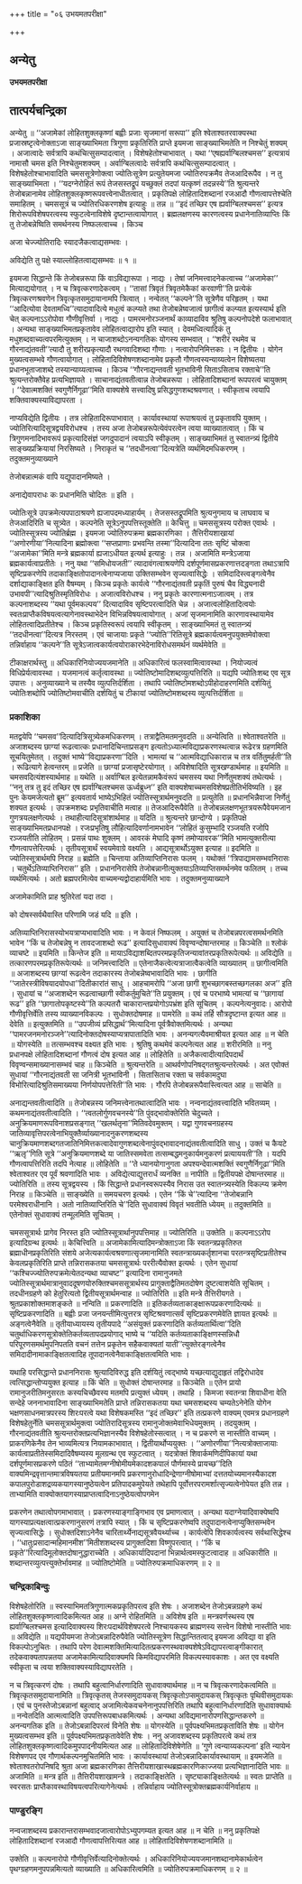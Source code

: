 +++
title = "०६ उभयमतपरीक्षा"

+++


## अन्येतु

**उभयमतपरीक्षा**

## **तात्पर्यचन्द्रिका**

अन्येतु ॥ ‘‘अजामेकां लोहितशुक्लकृष्णां बह्वीः प्रजाः सृजमानां सरूपा’’ इति श्वेताश्वतरवाक्यस्था प्रजास्रष्टृत्वेनोक्ताऽजा साङ्ख्याभिमता त्रिगुणा प्रकृतिरिति प्राप्ते इयमजा साङ्ख्याभिमतेति न निश्चेतुं शक्यम् । अजात्वादेः सर्वत्रापि कथंचित्सुसम्पादत्वात् । विशेषहेतोश्चाभावात् । यथा ‘‘एषह्यर्वाग्बिलश्चमस’’ इत्यत्रायं नामासौ चमस इति निश्चेतुमशक्यम् । अर्वाग्बिलत्वादेः सर्वत्रापि कथंचित्सुसम्पादत्वात् । विशेषहेतोश्चाभावादिति चमससूत्रेणोक्त्वा ज्योतिःसूत्रेण प्रत्युतेयमजा ज्योतिरुपक्रमैव तेजआदिरूपैव । न तु साङ्ख्याभिमता । ‘‘यदग्नेरोहितं रूपं तेजसस्तद्रूपं यच्छुक्लं तदपां यत्कृष्णं तदन्नस्ये’’ति श्रुत्यन्तरे तेजोबन्नानामेव लोहितशुक्लकृष्णरूपवत्त्वेनाधीतत्वात् । प्रकृतिपक्षे लोहितादिशब्दानां रजआदौ गौणत्वापत्तेश्चेति समाहितम् । चमससूत्रं च ज्योतिरधिकरणशेष इत्याहुः ॥ तन्न ॥ ‘‘इदं तच्छिर एष ह्यर्वाग्बिलश्चमस’’ इत्यत्र शिरोरूपविशेषपरत्वस्य स्फुटत्वेनाविशेषे दृष्टान्तत्वायोगात् । ब्रह्मलक्षणस्य कारणत्वस्य प्रधानेनातिव्याप्तिः किं तु तेजोबन्नेष्विति समर्थनस्य निष्फलत्वाच्च । किञ्च

अजा चेज्ज्योतिरादिः स्यादजैकत्वाद्यसम्भवः ।

अविद्येति तु पक्षे स्याल्लोहितत्वाद्यसम्भवः ॥ १ ॥

इयमजा सिद्धान्ते किं तेजोबन्नरूपा किं वाऽविद्यारूपा । नाद्यः । तेषां जनिमत्त्वादनेकत्वाच्च ‘‘अजामेका’’ मित्याद्ययोगात् । न च त्रिवृत्करणादेकत्वम् । ‘‘तासां त्रिवृतं त्रिवृतमेकैकां करवाणी’’ति प्रत्येकं त्रिवृत्करणश्रवणेन त्रिवृत्कृतसमुदायानामपि त्रित्वात् । नन्वेतत् ‘‘कल्पने’’ति सूत्रेणैव परिहृतम् । यथा ‘‘आदित्योवा देवतामध्वि’’त्यादावादित्ये मधुत्वं कल्प्यते तथा तेजोबन्नेष्वजात्वं छागीत्वं कल्प्यत इत्यस्यार्थ इति चेत् कल्पनाऽऽरोपोवा गौणीवृत्तिर्वा । नाद्यः । पामरमनोरञ्जनार्थं काव्यादाविव श्रुतिषु कल्पनोपदेशे फलाभावात् । अन्यथा साङ्ख्याभिमतप्रकृतावेव लोहितत्वाद्यारोप इति स्यात् । देवमध्वित्यादिकं तु मधुशब्दवाच्यत्वपरमित्युक्तम् । न चाजाशब्दोऽनन्यगतिकः योगस्य सम्भवात् । ‘‘शरीरं रथमेव च गौरनाद्यंतवती’’त्यादौ तु शरीरप्रकृत्यादौ रथगवादिशब्दा गौणाः । नत्वारोपनिमित्तकाः । न द्वितीयः । योगेन मुख्यत्वसम्भवे गौणत्वायोगात् । लोहितादिविशेषणशब्दानामेव प्रकृतौ गौणत्वस्यन्याय्यत्वेन विशेष्यतया प्रधानभूताजाशब्दे तस्यान्याय्यत्वाच्च । किञ्च ‘‘गौरनाद्यन्तवती भूतभाविनी सिताऽसिताच रक्ताचे’’ति श्रुत्यन्तरोक्तैवेह प्रत्यभिज्ञायते । साचानाद्यंतवतीत्वान्न तेजोबन्नरूपा । लोहितादिशब्दानां रूपपरत्वं चायुक्तम् । ‘‘देवात्मशक्तिं स्वगुणैर्निगूढा’’मिति वाक्यशेषे सत्त्वादिषु प्रसिद्धगुणशब्दश्रवणात् । स्वीकृताच त्वयापि शक्तिवाक्यस्याविद्यापरता ।

नाप्यविद्येति द्वितीयः । तत्र लोहितादिरूपाभावात् । कार्यावस्थायां रूपाश्रयत्वं तु प्रकृतावपि युक्तम् । ज्योतिरित्यादिसूत्रद्वयविरोधश्च । तस्य अजा तेजोबन्नरूपेत्येवंपरत्वेन त्वया व्याख्यातत्वात् । किं च त्रिगुणमनादिभावरूपं प्रकृत्यादिसंज्ञं जगदुपादानं त्वयाऽपि स्वीकृतम् । साङ्ख्याभिमतं तु स्वातन्त्र्यं द्वितीये साङ्ख्यप्रक्रियायां निरसिष्यते । निराकृतं च ‘‘तदधीनत्वा’’दित्यत्रेति व्यर्थमिदमधिकरणम् । तदुक्तमनुव्याख्याने

तेजोबन्नात्मकं वापि यद्युपादानमिष्यते ।

अनाद्येवापराधः कः प्रधानमिति चोदितः ॥ इति ।

ज्योतिःसूत्रे उपक्रमेत्यपपाठाश्रयणे ह्यजापदमध्याहार्यम् । तेजसस्तद्रूपमिति श्रुत्यनुगमाय च लाघवाय च तेजआदिरिति च सूत्र्येत । कल्पनेति सूत्रेऽनुपपत्तिस्तूक्तेति ॥ केचित्तु ॥ चमससूत्रस्य परोक्त एवार्थः । ज्योतिस्सूत्रस्य ज्योतिर्ब्रह्म । इयमजा ज्योतिरुपक्रमा ब्रह्मकारणिका । तैत्तिरीयशाखायां ‘‘अणोरणीया’’नित्यादिना ब्रह्मोक्त्वा ‘‘सप्तप्राणाः प्रभवन्ति तस्मा’’दित्यादिना ततः सृष्टिं चोक्त्वा ‘‘अजामेका’’मिति मन्त्रे ब्रह्मकार्या ह्यजाऽधीयत इत्यर्थ इत्याहुः । तन्न । अजामिति मन्त्रेऽजाया ब्रह्मकार्यत्वाप्रतीतेः । ननु यथा ‘‘समिधोयजती’’ त्यादावंगत्वाश्रयणेपि दर्शपूर्णमासप्रकरणात्तदङ्गता तथाऽत्रापि सृष्टिप्रकरणेपि तदाकाङ्क्षितोपादानत्वेनाप्यजाया उक्तिसम्भवेन सृज्यत्वासिद्धेः । समिदादिस्त्वङ्गत्वेनैव दर्शाद्याकाङ्क्षित इति वैषम्यम् । किञ्च प्रकृतेः कार्यत्वे ‘‘गौरनाद्यंतवती प्रकृतिं पुरुषं चैव विद्ध्यनादी उभावपी’’त्यादिश्रुतिस्मृतिविरोधः । अजात्वविरोधश्च । ननु प्रकृतेः कारणात्मनाऽजात्वम् । तत्र कल्पनाशब्दस्य ‘‘यथा पूर्वमकल्पय’’ दित्यादाविव सृष्टिपरत्वादिति चेन्न । अजात्वलोहितादित्वयोः स्वतःप्राप्तैकविषयत्वत्यागेनावस्थाभेदेन विभिन्नविषयत्वायोगात् । अजां सृजमानामिति कारणावस्थायामेव लोहितत्वादिप्रतीतेश्च । किञ्च प्रकृतिस्वरूपं त्वयापि स्वीकृतम् । साङ्ख्याभिमतं तु स्वातन्त्र्यं ‘‘तदधीनत्वा’’दित्यत्र निरस्तम् । एवं चाजायाः प्रकृते ‘‘ज्योति’’रितिसूत्रे ब्रह्मकार्यत्वमनुपयुक्तमेवोक्त्वा तन्निर्वाहाय ‘‘कल्पने’’ति सूत्रेऽजात्वकार्यत्वयोराकारभेदेनाविरोधसमर्थनं व्यर्थमेवेति ॥

टीकाक्षरार्थस्तु ॥ अधिकारिनियोज्ययजमानेति ॥ अधिकारित्वं फलस्वामित्वावस्था । नियोज्यत्वं विधिप्रेर्यत्वावस्था । यजमानत्वं कर्तृत्वावस्था ॥ ज्योतिष्टोमादिशब्दव्युत्पत्तिरिति ॥ यद्यपि ज्योतिःशब्द एव सूत्र उपात्तः । अनुव्याख्याने च तस्यैव व्युत्पत्तिर्दर्शिता । तथापि ज्योतिष्टोमशब्दोऽपीहोदाहरणमिति दर्शयितुं ज्योतिःशब्दोपि ज्योतिष्टोमवाचीति दर्शयितुं च टीकायां ज्योतिष्टोमशब्दस्य व्युत्पत्तिर्दर्शिता ॥

### **प्रकाशिका**

मतद्वयेपि ‘‘चमसव’’दित्यादित्रिसूत्र्येकमधिकरणम् । तत्राद्वैतिमतमनुवदति ॥ अन्येत्विति ॥ श्वेताश्वतरेति ॥ अजाशब्दस्य छाग्यां रूढत्वात्कः प्रधानादिचिन्ताप्रसङ्ग इत्यतोऽध्यात्मविद्याप्रकरणस्थत्वान्न रूढेरत्र ग्रहणमिति सूचयितुमेतत् । तदुक्तं भाष्ये‘‘विद्याप्रकरणा’’दिति । भामत्यां च ‘‘आत्मविद्याधिकारान्न च तत्र वर्तितुमर्हती’’ति । रूढित्यागे हेत्वन्तरम् ॥ प्रजेति ॥ छाग्यां प्रजासृष्टेरयोगात् । अविशेषादिति सूत्रखण्डार्थमाह ॥ इयमिति ॥ चमसवदित्यंशस्यार्थमाह ॥ यथेति ॥ अर्वाग्बिल इत्येतन्नामकैवंरूपं चमसस्य यथा निर्णेतुमशक्यं तथेत्यर्थः । ‘‘ननु तत्र तु इदं तच्छिर एष ह्यर्वाग्बिलश्चमस ऊर्ध्वब्रुध्न’’ इति वाक्यशेषाच्चमसविशेषप्रतीतिर्भविष्यति । इह पुनः केयमजेत्यतो ब्रूम’’ इत्यवतार्य भाष्येऽभिहितं ज्योतिस्सूत्रार्थमनुवदति ॥ प्रत्युतेति ॥ प्रधानभिन्नैवाजा निर्णेतुं शक्यत इत्यर्थः । उपक्रमशब्दः प्रभृतिवाचीति मत्वाह ॥ तेजआदिरूपैवेति ॥ तेजोबन्नलक्षणभूतत्रयरूपैवेयमजान गुणत्रयलक्षणेत्यर्थः । तथाहीत्यादिसूत्रांशार्थमाह ॥ यदिति ॥ श्रुत्यन्तरे छान्दोग्ये । प्रकृतिपक्षे साङ्ख्याभिमतप्रधानपक्षे । रजःप्रभृतिषु लौहित्यादिवर्णानामभावेन ‘‘लोहितं कुसुम्भादि रञ्जयति रजोपि रञ्जयतीति लोहितम् । प्रसन्नं पाथः शुक्लम् । आवरकं मेघादि कृष्णं तमोप्यावरक’’मिति भामत्युक्तरीत्या गौणत्वापत्तेरित्यर्थः । तृतीयसूत्रार्थं स्वयमेवाग्रे वक्ष्यति । आद्यसूत्रार्थोऽयुक्त इत्याह ॥ इदमिति ॥ ज्योतिस्सूत्रार्थमपि निराह ॥ ब्रह्मेति ॥ चिन्ताया अतिव्याप्तिनिरासः फलम् । यथोक्तं ‘‘त्रिपाद्यामसम्भवनिरासः । चतुर्थेऽतिव्याप्तिनिरास’’ इति । प्रधाननिरासेपि तेजोबन्नानीत्युक्तयाऽतिव्याप्तिसमर्थनमेव फलितम् । तच्च व्यर्थमित्यर्थः । अतो ब्रह्मपरमित्येव वाच्यमन्यद्वोदाहार्यमिति भावः । तदुक्तमनुव्याख्याने

अजामेकामिति प्राह श्रुतिरेतां यदा तदा ।

को दोषस्सर्वथैवास्ति परिणामि जडं यदि ॥ इति ।

अतिव्याप्तिनिरासस्योभयत्राप्यभावादिति भावः । न केवलं निष्फलम् । अयुक्तं च तेजोबन्नपरत्वसमर्थनमिति भावेन ‘‘किं च तेजोबन्नेषु न तावदजाशब्दो रूढ’’ इत्यादिसुधावाक्यं विवृण्वन्दोषान्तरमाह ॥ किञ्चेति ॥ श्लोकं व्याचष्टे ॥ इयमिति ॥ किन्तेज इति ॥ मायाऽविद्याशब्दितपरमप्रकृतिजन्यावांतरप्रकृतिरूपेत्यर्थः ॥ अविद्येति ॥ तत्कारणपरमप्रकृतिरूपेत्यर्थः ॥ जनिमत्त्वादिति ॥ एतेनाजैकत्वेत्यत्राजात्वैकत्वेति व्याख्यातम् ॥ छागीत्वमिति ॥ अजाशब्दस्य छाग्यां रूढत्वेन तदाकारस्य तेजोबन्नेष्वभावादिति भावः । छागीति ‘‘जातेरस्त्रीविषयादयोपधा’’दितीकारांतं साधु । आहचामरोपि ‘‘अजा छागी शुभच्छागबस्तच्छगलका अज’’ इति । सुधायां च ‘‘अजाशब्देन रूढत्वाच्छागी स्वीकर्तुमुचिते’’ति प्रयुक्तम् । एवं च परभाष्ये भामत्यां च ‘‘छागायां रूढ’’ इति ‘‘छागातोपकृष्टस्ये’’ति कल्पतरौ चाकारान्तप्रयोगोऽपभ्रंश इति सूचितम् । कल्पनेत्यनुवादः। आरोपो गौणीवृत्तिर्वेति तस्य व्याख्यानविकल्पः । सुधोक्तदोषमाह ॥ पामरेति ॥ कथं तर्हि सौत्रदृष्टान्त इत्यत आह ॥ देवेति ॥ इत्युक्तमिति ॥ ‘‘उपजीव्यं प्रसिद्धार्थ’’मित्यादिना पूर्वत्रैवोक्तमित्यर्थः । अन्यथा ‘‘पामरजनमनोरञ्जने’’त्यादिनोक्तदोषस्याप्यत्रापातादिति भावः । अनन्यगत्यैवमाश्रीयत इत्यत आह ॥ न चेति ॥ योगस्येति ॥ तत्सम्भवश्च वक्ष्यत इति भावः । श्रुतिषु कथमेवं कल्पनेत्यत आह ॥ शरीरमिति ॥ ननु प्रधानपक्षे लोहितादिशब्दानां गौणत्वं दोष इत्यत आह ॥ लोहितेति ॥ अजैकत्वादीत्यादिपदार्थं विवृण्वन्समाख्यानासम्भवं चाह ॥ किञ्चेति ॥ श्रुत्यन्तरेति ॥ आथर्वणोपनिषद्गतश्रुत्यन्तरेत्यर्थः । अत एवोक्तं सुधायां ‘‘गौरनाद्यंतवती सा जनित्री भूतभाविनी । सितासिताच रक्ता च सर्वकामदुघा विभोरित्यादिश्रुतिसमाख्यया निर्णयोपपत्तेरिती’’ति भावः । गौरपि तेजोबन्नरूपैवास्त्वित्यत आह ॥ साचेति ॥

अनाद्यन्तवतीत्वादिति ॥ तेजोबन्नस्य जनिमत्त्वेनातथात्वादिति भावः । नन्वनाद्यंतवत्त्वादिति भवितव्यम् । कथमनाद्यंतवतीत्वादिति । ‘‘त्वतलोर्गुणवचनस्ये’’ति पुंवद्भावोक्तेरिति चेदुच्यते । अनुक्रियमाणरूपविनाशप्रसङ्गात् ‘‘खलर्थतृना’’मितिवदेवमुक्तम् । यद्वा गुणवचनग्रहस्य जातिव्यावृत्तिपरत्वेनाभियुक्तैर्व्याख्यानादनुकरणशब्दस्य चानुक्रियमाणशब्दगतजातिनिमित्तकत्वादेवागुणशब्दत्वेनापुंवद्भावादनाद्यंतवतीत्वादिति साधु । उक्तं च कैयटे ‘‘ऋलृ’’गिति सूत्रे ‘‘अनुक्रियमाणशब्दे या जातिस्समवेता तत्सम्बद्धमनुकार्यमनुकरणं प्रत्याययती’’ति । यदपि गौणत्वापत्तिरिति तदपि नेत्याह ॥ लोहितेति ॥ ‘‘ते ध्यानयोगानुगता अपश्यन्देवात्मशक्तिं स्वगुणैर्निगूढा’’मिति श्वेताश्वतर एव पूर्वं श्रवणादिति भावः । अविद्येत्याद्युत्तरार्धं व्यनक्ति ॥ नापीति ॥ द्वितीयपक्षे दोषान्तरमाह ॥ ज्योतिरिति ॥ तस्य सूत्रद्वयस्य । किं सिद्धान्ते प्रधानस्वरूपस्यैव निरास उत स्वातन्त्र्यस्येति विकल्प्य क्रमेण निराह ॥ किञ्चेति ॥ साङ्ख्येति ॥ समयचरण इत्यर्थः । एतेन ‘‘किं चे’’त्यादिना ‘‘तेजोबन्नानि परमेश्वराधीनानि । अतो नातिव्याप्तिरिति चे’’दिति सुधावाक्यं विवृतं भवतीति ध्येयम् ॥ तदुक्तमिति ॥ एतेनोक्तं सुधावाक्यं तन्मूलमिति सूचितम् ।

चमससूत्रार्थः प्रागेव निरस्त इति ज्योतिस्सूत्रार्थानुपपत्तिमाह ॥ ज्योतिरिति ॥ उक्तेति ॥ कल्पनाऽऽरोप इत्यादिग्रन्थ इत्यर्थः ॥ केचित्त्विति ॥ अजामेकामित्यादिमन्त्रोक्ताऽजा किं स्वतन्त्रप्रकृतिरुत ब्रह्माधीनप्रकृतिरिति संशये अजेत्यकार्यत्वश्रवणात्सृजमानामिति स्वतन्त्राख्यकर्तृशानचा परतन्त्रसृष्टिप्रतीतेश्च केवलप्रकृतिरिति प्राप्ते तन्निरासकतया चमससूत्रार्थः पररीत्यैवोक्त इत्यर्थः । एतेन सुधायां ‘‘कश्चिज्ज्योतिरुपक्रमेत्येतदन्यथा व्याचष्ट’’ इत्यादिना रामानुजमते ज्योतिस्सूत्रार्थमात्रानुवाददूषणयोरुक्तिश्चमससूत्रार्थस्य प्रागुक्ताद्वैतिमतदोषेण दुष्टत्वाशयेति सूचितम् । तदधीनग्रहणे को हेतुरित्यतो द्वितीयसूत्रार्थमन्वाह ॥ ज्योतिरिति ॥ इति मन्त्रे तैत्तिरीयगते । श्रुतप्रकाशोक्तमाशङ्कते ॥ नन्विति ॥ प्रकरणादिति ॥ इतिकर्तव्यताकाङ्क्षारूपप्रकरणादित्यर्थः ॥ सृष्टिप्रकरणादिति ॥ बह्वीः प्रजा जनयन्तीमित्युत्तरत्र सृष्टिश्रवणात्सर्वं सृष्टिप्रकरणमेवेति ज्ञायत इत्यर्थः ॥ अङ्गत्वेनैवेति ॥ तृतीयाध्यायस्य तृतीयपादे ‘‘असंयुक्तं प्रकरणादिति कर्तव्यतार्थित्वा’’दिति चतुर्थाधिकरणसूत्रोक्तेतिकर्तव्यतापदप्रयोगाद् भाष्ये च ‘‘यदिति कर्तव्यताकाङ्क्षिणस्सन्निधौ परिपूरणसमर्थमुपनिपतति वचनं तत्तेन प्रकृतेन सहैकवाक्यतां याती’’त्युक्तेरङ्गत्वेनैव समिदादीनामाकाङ्क्षितत्वादिह तूपादानत्वेनैवाकाङ्क्षितत्वमिति भावः ।

यथाहि परसिद्धान्ते प्रधाननिरासः श्रुत्यादिविरुद्ध इति दर्शयितुं त्वद्भाष्ये यच्छत्याद्युदाहृतं तद्विरोधादेव त्वत्सिद्धान्तोप्ययुक्त इत्याह ॥ किं चेति ॥ सुधोक्तं दोषान्तरमाह ॥ किञ्चेति ॥ एतेन प्रायो रामानुजरीतिमनुसरतः कस्यचिच्छैवस्य मतमपि प्रत्युक्तं ध्येयम् । तथाहि । किमजा स्वतन्त्रा शिवाधीना वेति सन्देहे जननाभावादिना साङ्ख्याभिमतेति प्राप्ते तन्निरासकतया यथा चमसशब्दस्य चम्यतेऽनेनेति योगेन भक्षणसाधनमात्रपरस्य शिरःपरत्वे यथा विशेषकमस्ति ‘‘इदं तच्छिर’’ इति तत्प्रकरणे वाक्यम् एवमत्र प्रधानग्रहणे विशेषहेतुर्नेति चमससूत्रार्थमुक्त्वा ज्योतिरादिसूत्रस्य रामानुजोक्तमेवाभिधेयमुक्तम् । तदयुक्तम् । गौरनाद्यंतवतीति श्रुत्यन्तरोक्तप्रत्यभिज्ञानस्यैव विशेषहेतोस्सत्वात् । न च प्रकरणे स नास्तीति वाच्यम् । प्राकरणिकेनैव तेन भाव्यमित्यत्र नियामकाभावात् । द्वितीयार्थोप्ययुक्तः । ‘‘अणोरणीया’’नित्यत्रोक्ताजायाः कार्यत्वाप्रतीतेस्समिदादिवैषम्यस्य मूलग्रन्थ एव स्फुटत्वात् । यदत्रोक्तं शिवार्कमणिदीपिकायां यथा दर्शपूर्णमासप्रकरणे पठितं ‘‘ताभ्यामेतमग्नीषोमीयमेकादशकपालं पौर्णमास्ये प्रायच्छ’’दिति वाक्यमिन्द्रवृत्तान्तमात्रविषयतया प्रतीयमानमपि प्रकरणानुरोधादिन्द्रेणाग्नीषोमाभ्यां दत्ततयोच्यमानस्यैकादश कपालपुरोडाशद्रव्यकयागस्यानुष्ठेयत्वेन प्रतिपादकमुपेयते तथेहापि पूर्वोत्तरपरामर्शात्सृज्यत्वेनोपेयत इति तन्न । ताभ्यामिति वाक्योक्तयागस्याप्राप्तत्वादिनाऽनुष्ठेयत्वोपगमेन

प्रकरणेन तथात्वोपगमाभावात् । प्रकरणस्याङ्गाङ्गिभाव एव प्रमाणत्वात् । अन्यथा यदाग्नेयादिवाक्येष्वपि यागस्याप्रत्यक्षत्वात्प्रकरणानुसरणं तत्रापि स्यात् । किं च सृष्टिप्रकरणेष्वपि तदुपादानत्वेनाप्युक्तिसम्भवेन सृज्यत्वासिद्धेः । सुधोक्तदिशाऽनेनैव चारितार्थ्येनाद्यसूत्रवैयर्थ्याच्च । कार्यत्वेपि शिवकार्यत्वस्य सर्वथासिद्धेश्च । ‘‘धातुःप्रसादान्महिमानमीश’’मितीशशब्दस्य प्रागुक्तदिशा विष्णुपरत्वात् । ‘‘किं च प्रकृते’’रित्यादिमूलोक्तदोषानुद्धाराच्चेति । अधिकार्यादिपदानां भिन्नार्थत्वमस्फुटत्वादाह ॥ अधिकारीति ॥ शब्दान्तरव्युत्पत्त्युक्तेर्भावमाह ॥ ज्योतिष्टोमेति ॥ ज्योतिरुपक्रमाधिकरणम् ॥ २ ॥

### **चन्द्रिकाबिन्दुः**

विशेषहेतोरिति ॥ स्वस्याभिमतत्रिगुणात्मकप्रकृतिपरत्व इति शेषः । अजाशब्देन तेजोऽबन्नग्रहणे कथं लोहितशुक्लकृष्णत्वादिकमित्यत आह ॥ अग्ने रोहितमिति ॥ अविशेष इति ॥ मन्त्रवर्णस्थस्य एष ह्यर्वाग्बिलश्चमस इत्यादिवाक्यस्य शिरःपदार्थविशेषपरत्वे निश्चायकस्य ब्राह्मणस्य सत्त्वेन विशेषो नास्तीति भावः ॥ अविद्येति ॥ यद्यपीयमजा तेजोऽबन्नादिरुपैवेति ज्योतिस्सूत्रेण सिद्धान्तितत्वाद् इयमजा अविद्या वा इति विकल्पोऽनुचितः । तथापि परेण देवात्मशक्तिमित्यादितत्प्रकरणस्थवाक्यशेषेऽविद्यापरत्वाङ्गीकारात् तदेकवाक्यतापन्नतया अजामेकामित्यादिवाक्यमपि किमविद्यापरमिति विकल्पस्यावकाशः । अत एव वक्ष्यति स्वीकृता च त्वया शक्तिवाक्यस्याविद्यापरतेति ।

न च त्रिवृत्करणं दोषः । तथापि बहुत्वानिर्धारणादिति सुधावाक्यार्थमाह ॥ न च त्रिवृत्करणादेकत्वमिति ॥ त्रिवृत्कृतसमुदायानामिति ॥ त्रिवृत्कृतस् तेजस्समुदायकस् त्रिवृत्कृतोऽप्समुदायकस् त्रिवृत्कृतः पृथिवीसमुदायकः । एवं च पुनस्तेजोऽबन्नानां बहुत्वाद् अजामित्येकवचनेनानुपपत्तिरिति तथापि बहुत्वानिर्धारणादिति सुधावाक्यार्थः ॥ नन्वेतदिति आत्मत्वादिति उपपत्तिरूपबाधकमित्यर्थः । अन्यथा अविद्यमानारोपणसिद्धान्तकरणे ॥ अनन्यगतिक इति ॥ तेजोऽबन्नादिपरत्वं विनेति शेषः ॥ योगस्येति ॥ पूर्वपक्ष्यभिमतप्रकृताविति शेषः ॥ योगेन मुख्यत्वसम्भव इति ॥ पूर्वपक्ष्यभिमतप्रकृतावेवेति शेषः । ननु अजावशब्दस्य प्रकृतिपरत्वे कथं तत्र लोहितशुक्लकृष्णत्वादिकमुपपादनीयमित्यत आह ॥ लोहितादिविशेषेणेति ॥ ‘गुणे त्वन्याय्यकल्पना’ इति न्यायेन विशेषणपद एव गौणार्थकल्पनमुचितमिति भावः । कार्यावस्थायां तेजोऽबन्नादिकार्यावस्थायाम् ॥ इयमजेति ॥ श्वेताश्वतरोपनिषदि श्रुता अजा ब्रह्मकारणिका तैत्तिरीयशाखास्थब्रह्मकारणिकाज्जया प्रत्यभिज्ञानादिति भावः ॥ अजामिति ॥ मन्त्र इति ॥ तैत्तिरीयशाखामन्त्रे । तदाकाङ्क्षितेति । सृष्ट्याकाङ्क्षितेत्यर्थः ॥ स्वतः प्राप्तेति ॥ स्वरसतः प्राप्तैकावस्थाविषयत्वपरित्यागेनेत्यर्थः । तन्निर्वाहाय ज्योतिस्सूत्रोक्तब्रह्मकार्यनिर्वाहाय ॥

### **पाण्डुरङ्गि**

नन्वजाशब्दस्य प्रकारान्तरासम्भवादजात्वारोपोऽभ्युपगम्यत इत्यत आह ॥ न चेति ॥ ननु प्रकृतिपक्षे लोहितादिशब्दानां रजआदौ गौणत्वापत्तिरित्यत आह ॥ लोहितादिविशेषणशब्दानामिति ॥

उक्तेति ॥ कल्पनारोपो गौणीवृत्तिर्वेत्यादिनोक्तेत्यर्थः । अधिकारिनियोज्ययजमानशब्दानामेकार्थत्वेन पृथग्ग्रहणमनुपपन्नमित्यतो व्याख्याति ॥ अधिकारित्वमिति ॥ ज्योतिरुपक्रमाधिकरणम् ॥ २ ॥

